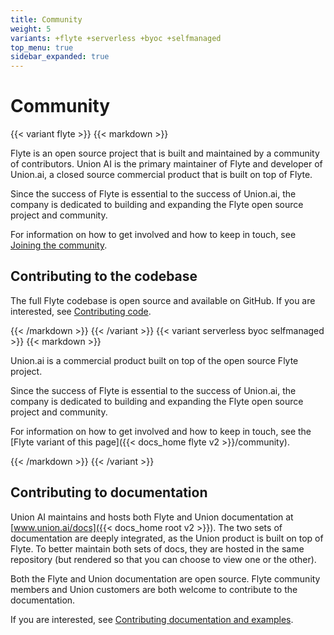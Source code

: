 ```yaml
---
title: Community
weight: 5
variants: +flyte +serverless +byoc +selfmanaged
top_menu: true
sidebar_expanded: true
---
```


# Community

{{< variant flyte >}}
{{< markdown >}}

Flyte is an open source project that is built and maintained by a community of contributors.
Union AI is the primary maintainer of Flyte and developer of Union.ai, a closed source commercial product that is built on top of Flyte.

Since the success of Flyte is essential to the success of Union.ai,
the company is dedicated to building and expanding the Flyte open source project and community.

For information on how to get involved and how to keep in touch, see [Joining the community](./joining-the-community).

## Contributing to the codebase

The full Flyte codebase is open source and available on GitHub.
If you are interested, see [Contributing code](./contributing-code).

{{< /markdown >}}
{{< /variant >}}
{{< variant serverless byoc selfmanaged >}}
{{< markdown >}}

Union.ai is a commercial product built on top of the open source Flyte project.

Since the success of Flyte is essential to the success of Union.ai,
the company is dedicated to building and expanding the Flyte open source project and community.

For information on how to get involved and how to keep in touch, see the [Flyte variant of this page]({{< docs_home flyte v2 >}}/community).

{{< /markdown >}}
{{< /variant >}}

## Contributing to documentation

Union AI maintains and hosts both Flyte and Union documentation at [www.union.ai/docs]({{< docs_home root v2 >}}).
The two sets of documentation are deeply integrated, as the Union product is built on top of Flyte.
To better maintain both sets of docs, they are hosted in the same repository (but rendered so that you can choose to view one or the other).

Both the Flyte and Union documentation are open source.
Flyte community members and Union customers are both welcome to contribute to the documentation.

If you are interested, see [Contributing documentation and examples](./contributing-docs/_index).
